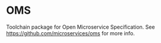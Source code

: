 # OMS

Toolchain package for Open Microservice Specification. See https://github.com/microservices/oms for more info.
